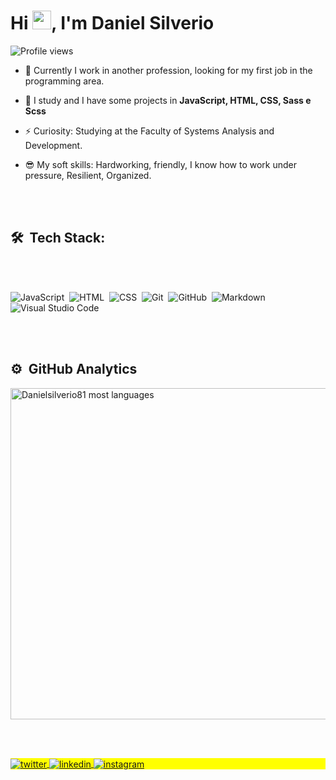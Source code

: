 <div class="description">
<h1 align="left">Hi <img src="https://raw.githubusercontent.com/kaueMarques/kaueMarques/master/hi.gif" width="30px">, I'm Daniel Silverio</h1>
<p align="left"> <img src="https://komarev.com/ghpvc/?username=Danielsilverio81&color=yellow" alt="Profile views" /> </p>

- 🙏 Currently I work in another profession, looking for my first job in the programming area.

- 💬 I study and I have some projects in **JavaScript, HTML, CSS, Sass e Scss**

- ⚡ Curiosity: Studying at the Faculty of Systems Analysis and Development.

- 😎 My soft skills: Hardworking, friendly, I know how to work under pressure, Resilient, Organized.

<br></br>

## 🛠 &nbsp;Tech Stack:
<br></br>

![JavaScript](https://img.shields.io/badge/-JavaScript-05122A?style=flat&logo=javascript)&nbsp;
![HTML](https://img.shields.io/badge/-HTML-05122A?style=flat&logo=HTML5)&nbsp;
![CSS](https://img.shields.io/badge/-CSS-05122A?style=flat&logo=CSS3&logoColor=1572B6)&nbsp;
![Git](https://img.shields.io/badge/-Git-05122A?style=flat&logo=git)&nbsp;
![GitHub](https://img.shields.io/badge/-GitHub-05122A?style=flat&logo=github)&nbsp;
![Markdown](https://img.shields.io/badge/-Markdown-05122A?style=flat&logo=markdown)&nbsp;
![Visual Studio Code](https://img.shields.io/badge/-Visual%20Studio%20Code-05122A?style=flat&logo=visual-studio-code&logoColor=007ACC)&nbsp;

<br><br>

## ⚙️ &nbsp;GitHub Analytics

<p align="left">
<img width="530em" src="https://github-readme-stats.vercel.app/api/top-langs/?username=Danielsilverio81&layout=compact&theme=vision-friendly-dark" alt="Danielsilverio81 most languages"/>
</p>

<br></br>
<p align="left" style="background:yellow">
<a href="https://twitter.com/DanielS81m" target="blank">
  <img align="center" src="https://img.shields.io/badge/-@DanielS81m-05122A?style=flat&logo=twitter" alt="twitter"/>  
</a>
<a href="https://www.linkedin.com/in/danielsilverio81/" target="blank">
  <img align="center" src="https://img.shields.io/badge/-Danielsilverio81-05122A?style=flat&logo=linkedin" alt="linkedin"/>
</a>
<a href="https://www.instagram.com/danielsilverio81/" target="blank">
 <img align="center" src="https://img.shields.io/badge/-@Danielsilverio81-05122A?style=flat&logo=instagram" alt="instagram"/>
</p>

